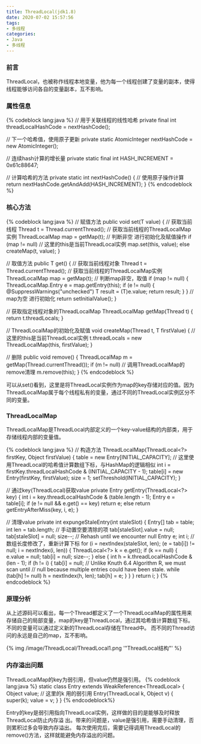 ```yaml
---
title: ThreadLocal(jdk1.8)
date: 2020-07-02 15:57:56
tags:
- 多线程
categories:
- Java
- 多线程
---
```


### 前言

  ThreadLocal，也被称作线程本地变量，他为每一个线程创建了变量的副本，使得线程能够访问各自的变量副本，互不影响。
<!-- more -->

### 属性信息

{% codeblock lang:java %}
// 用于关联线程的线性哈希
private final int threadLocalHashCode = nextHashCode();

// 下一个哈希值，使用原子更新
private static AtomicInteger nextHashCode = new AtomicInteger();

// 连续hash计算的增长量
private static final int HASH_INCREMENT = 0x61c88647;

// 计算哈希的方法
private static int nextHashCode() {
    // 使用原子操作计算
    return nextHashCode.getAndAdd(HASH_INCREMENT);
}
{% endcodeblock %}

### 核心方法

{% codeblock lang:java %}
// 赋值方法
public void set(T value) {
    // 获取当前线程
    Thread t = Thread.currentThread();
    // 获取当前线程的ThreadLocalMap实例
    ThreadLocalMap map = getMap(t);
    // 判断非空 进行初始化及赋值操作
    if (map != null)
        // 这里的this是当前ThreadLocal实例
        map.set(this, value);
    else
        createMap(t, value);
}

// 取值方法
public T get() {
    // 获取当前线程对象
    Thread t = Thread.currentThread();
    // 获取当前线程的ThreadLocalMap实例
    ThreadLocalMap map = getMap(t);
    // 判断map非空，取值
    if (map != null) {
        ThreadLocalMap.Entry e = map.getEntry(this);
        if (e != null) {
            @SuppressWarnings("unchecked")
            T result = (T)e.value;
            return result;
        }
    }
    // map为空 进行初始化
    return setInitialValue();
}

// 获取指定线程对象的ThreadLocalMap
ThreadLocalMap getMap(Thread t) {
    return t.threadLocals;
}

// ThreadLocalMap的初始化及赋值
void createMap(Thread t, T firstValue) {
    // 这里的this是当前ThreadLocal实例
    t.threadLocals = new ThreadLocalMap(this, firstValue);
}

// 删除
public void remove() {
    ThreadLocalMap m = getMap(Thread.currentThread());
    if (m != null)
        // 调用ThreadLocalMap的remove清理
        m.remove(this);
}
{% endcodeblock %}

  可以从set()看到，这里是将ThreadLocal实例作为map的key存储对应的值。因为ThreadLocalMap属于每个线程私有的变量，通过不同的ThreadLocal实例区分不同的变量。
  
### ThreadLocalMap
  
  ThreadLocalMap是ThreadLocal内部定义的一个key-value结构的内部类，用于存储线程内部的变量值。

{% codeblock lang:java %}
// 构造方法
ThreadLocalMap(ThreadLocal<?> firstKey, Object firstValue) {
    table = new Entry[INITIAL_CAPACITY];
    // 这里使用ThreadLocal的哈希值计算数组下标，与HashMap的逻辑相似
    int i = firstKey.threadLocalHashCode & (INITIAL_CAPACITY - 1);
    table[i] = new Entry(firstKey, firstValue);
    size = 1;
    setThreshold(INITIAL_CAPACITY);
}

// 通过key(ThreadLocal)获取value
private Entry getEntry(ThreadLocal<?> key) {
    int i = key.threadLocalHashCode & (table.length - 1);
    Entry e = table[i];
    if (e != null && e.get() == key)
        return e;
    else
        return getEntryAfterMiss(key, i, e);
}

// 清理value
private int expungeStaleEntry(int staleSlot) {
    Entry[] tab = table;
    int len = tab.length;
    // 手动置空要清除的项
    tab[staleSlot].value = null;
    tab[staleSlot] = null;
    size--;
    // Rehash until we encounter null
    Entry e;
    int i;
    // 数组长度修改了，重新计算下标
    for (i = nextIndex(staleSlot, len);
         (e = tab[i]) != null;
         i = nextIndex(i, len)) {
        ThreadLocal<?> k = e.get();
        if (k == null) {
            e.value = null;
            tab[i] = null;
            size--;
        } else {
            int h = k.threadLocalHashCode & (len - 1);
            if (h != i) {
                tab[i] = null;
                // Unlike Knuth 6.4 Algorithm R, we must scan until
                // null because multiple entries could have been stale.
                while (tab[h] != null)
                    h = nextIndex(h, len);
                tab[h] = e;
            }
        }
    }
    return i;
}
{% endcodeblock %}

### 原理分析

  从上述源码可以看出，每一个Thread都定义了一个ThreadLocalMap的属性用来存储自己的局部变量，map的key是ThreadLocal，通过其哈希值计算数组下标。
  不同的变量可以通过定义新的ThreadLocal存储在Thread中。
  而不同的Thread访问的永远是自己的map，互不影响。

{% img  /image/ThreadLocal/ThreadLocal1.png  '"ThreadLocal结构"' %}


### 内存溢出问题

  ThreadLocalMap的key为弱引用，但value仍然是强引用。
{% codeblock lang:java %}
static class Entry extends WeakReference<ThreadLocal<?>> {
    Object value;
    // 这里的k 用的弱引用
    Entry(ThreadLocal<?> k, Object v) {
        super(k);
        value = v;
    }
}
{% endcodeblock%}

  Entry的key是弱引用指向ThreadLocal实例，这样做的目的是能够及时释放ThreadLocal防止内存溢
  出。带来的问题是，value是强引用，需要手动清理，否则累积过多会导致内存溢出。
  每次使用完后，需要记得调用ThreadLocal的remove()方法，这样就能避免内存溢出的问题。

